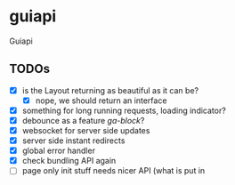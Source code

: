 # guiapi
Guiapi

## TODOs

- [x] is the Layout returning as beautiful as it can be?
  - [x] nope, we should return an interface 
- [x] something for long running requests, loading indicator?
- [x] debounce as a feature *ga-block*?
- [x] websocket for server side updates
- [x] server side instant redirects
- [x] global error handler
- [x] check bundling API again
- [ ] page only init stuff needs nicer API (what is put in <script> globals)
- [ ] tests
- [ ] documentation
